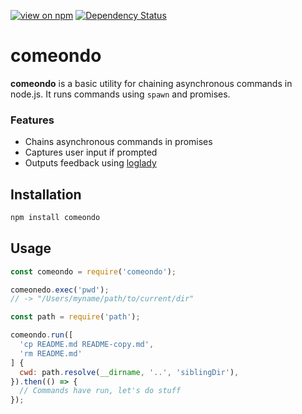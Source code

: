 [![view on npm](http://img.shields.io/npm/v/comeondo.svg)](https://www.npmjs.org/package/comeondo)
[![Dependency Status](https://david-dm.org/alexanderwallin/comeondo.svg)](https://david-dm.org/alexanderwallin/comeondo)

# comeondo

**comeondo** is a basic utility for chaining asynchronous commands in node.js. It runs commands using `spawn` and promises.

### Features

* Chains asynchronous commands in promises
* Captures user input if prompted
* Outputs feedback using [loglady](https://github.com/alexanderwallin/loglady)

## Installation

```bash
npm install comeondo
```

## Usage

```javascript
const comeondo = require('comeondo');

comeonedo.exec('pwd');
// -> "/Users/myname/path/to/current/dir"

const path = require('path');

comeondo.run([
  'cp README.md README-copy.md',
  'rm README.md'
] {
  cwd: path.resolve(__dirname, '..', 'siblingDir'),
}).then(() => {
  // Commands have run, let's do stuff
});
```
